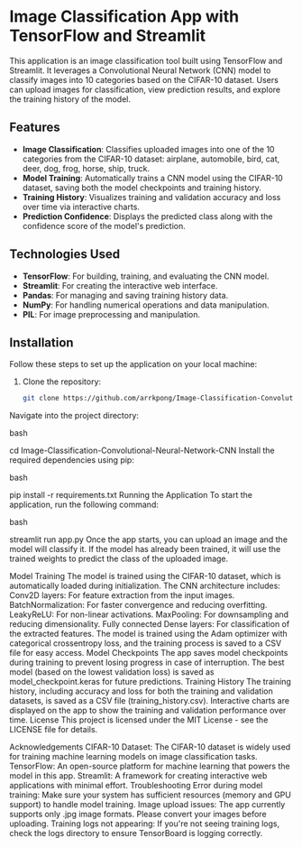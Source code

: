 # Image Classification App with TensorFlow and Streamlit

This application is an image classification tool built using TensorFlow and Streamlit. It leverages a Convolutional Neural Network (CNN) model to classify images into 10 categories based on the CIFAR-10 dataset. Users can upload images for classification, view prediction results, and explore the training history of the model.

## Features
- **Image Classification**: Classifies uploaded images into one of the 10 categories from the CIFAR-10 dataset: airplane, automobile, bird, cat, deer, dog, frog, horse, ship, truck.
- **Model Training**: Automatically trains a CNN model using the CIFAR-10 dataset, saving both the model checkpoints and training history.
- **Training History**: Visualizes training and validation accuracy and loss over time via interactive charts.
- **Prediction Confidence**: Displays the predicted class along with the confidence score of the model's prediction.

## Technologies Used
- **TensorFlow**: For building, training, and evaluating the CNN model.
- **Streamlit**: For creating the interactive web interface.
- **Pandas**: For managing and saving training history data.
- **NumPy**: For handling numerical operations and data manipulation.
- **PIL**: For image preprocessing and manipulation.

## Installation

Follow these steps to set up the application on your local machine:

1. Clone the repository:
   ```bash
   git clone https://github.com/arrkpong/Image-Classification-Convolutional-Neural-Network-CNN.git
Navigate into the project directory:

bash

cd Image-Classification-Convolutional-Neural-Network-CNN
Install the required dependencies using pip:

bash

pip install -r requirements.txt
Running the Application
To start the application, run the following command:

bash

streamlit run app.py
Once the app starts, you can upload an image and the model will classify it. If the model has already been trained, it will use the trained weights to predict the class of the uploaded image.

Model Training
The model is trained using the CIFAR-10 dataset, which is automatically loaded during initialization.
The CNN architecture includes:
Conv2D layers: For feature extraction from the input images.
BatchNormalization: For faster convergence and reducing overfitting.
LeakyReLU: For non-linear activations.
MaxPooling: For downsampling and reducing dimensionality.
Fully connected Dense layers: For classification of the extracted features.
The model is trained using the Adam optimizer with categorical crossentropy loss, and the training process is saved to a CSV file for easy access.
Model Checkpoints
The app saves model checkpoints during training to prevent losing progress in case of interruption.
The best model (based on the lowest validation loss) is saved as model_checkpoint.keras for future predictions.
Training History
The training history, including accuracy and loss for both the training and validation datasets, is saved as a CSV file (training_history.csv).
Interactive charts are displayed on the app to show the training and validation performance over time.
License
This project is licensed under the MIT License - see the LICENSE file for details.

Acknowledgements
CIFAR-10 Dataset: The CIFAR-10 dataset is widely used for training machine learning models on image classification tasks.
TensorFlow: An open-source platform for machine learning that powers the model in this app.
Streamlit: A framework for creating interactive web applications with minimal effort.
Troubleshooting
Error during model training: Make sure your system has sufficient resources (memory and GPU support) to handle model training.
Image upload issues: The app currently supports only .jpg image formats. Please convert your images before uploading.
Training logs not appearing: If you're not seeing training logs, check the logs directory to ensure TensorBoard is logging correctly.
